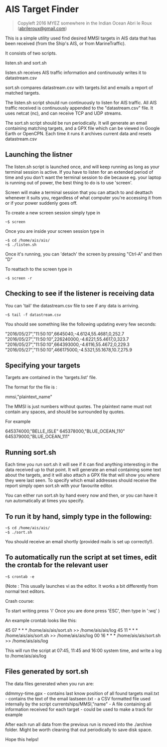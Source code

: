 # AIS Target Finder

> Copyleft 2016 
> MYEZ somewhere in the Indian Ocean
> Abri le Roux (abrileroux@gmail.com)


This is a simple utility used find desired MMSI targets in AIS data that has been received (from the Ship's AIS, or 
from MarineTraffic). 

It consists of two scripts.

listen.sh and sort.sh

listen.sh receives AIS traffic information and continuously writes it to datastream.csv

sort.sh compares datastream.csv with targets.list and emails a report of matched targets.

The listen.sh script should run continuously to listen for AIS traffic. All AIS traffic received is continuously 
appended to the "datastream.csv" file. It uses netcat (nc), and can receive TCP and UDP streams. 

The sort.sh script should be run periodically. It will generate an email containing matching targets, and a GPX file which
can be viewed in Google Earth or OpenCPN. Each time it runs it archives current data and resets datastream.csv

## Launching the listner

The listen.sh script is launched once, and will keep running as long as your terminal session is active.
If you have to listen for an extended period of time and you don't want the terminal session to die because
eg. your laptop is running out of power, the best thing to do is to use 'screen'.

Screen will make a terminal session that you can attach to and deattach whenever it suits you, regardless of
what computer you're accessing it from or if your power suddenly goes off.

To create a new screen session simply type in

```
~$ screen
```

Once you are inside your screen session type in

```
~$ cd /home/ais/ais/
~$ ./listen.sh
```

Once it's running, you can 'detach' the screen by pressing "Ctrl-A" and then "D"

To reattach to the screen type in 

```
~$ screen -r
```

## Checking to see if the listener is receiving data

You can 'tail' the datastream.csv file to see if any data is arriving.

```
~$ tail -f datastream.csv
```

You should see something like the following updating every few seconds:

"2016/05/27","11:50:10",6645040,-4.6124,55.4681,0,252.7
"2016/05/27","11:50:10",226240000,-4.6221,55.4617,0,323.7
"2016/05/27","11:50:10",664393000,-4.6116,55.4672,0,229.3
"2016/05/27","11:50:10",466175000,-4.5321,55.1678,10.7,275.9

## Specifying your targets

Targets are contained in the 'targets.list' file.

The format for the file is :

mmsi,"plaintext_name"

The MMSI is just numbers without quotes.
The plaintext name must not contain any spaces, and should be surrounded by quotes.

For example

645374000,"BELLE_ISLE"
645378000,"BLUE_OCEAN_110"
645379000,"BLUE_OCEAN_111"

## Running sort.sh

Each time you run sort.sh it will see if it can find anything interesting in the
data received up to that point. It will generate an email containing some text 
about the targets, and it will also attach a GPX file that will show you where 
they were last seen. To specify which email addresses should receive the report
simply open sort.sh with your favourite editor.

You can either run sort.sh by hand every now and then, or you can have it run 
automatically at times you specify. 

## To run it by hand, simply type in the following:

```
~$ cd /home/ais/ais/
~$ ./sort.sh
```

You should receive an email shortly (provided mailx is set up correctly!).

## To automatically run the script at set times, edit the crontab for the relevant user

```
~$ crontab -e
```

(Note : This usually launches vi as the editor. It works a bit differently 
from normal text editors. 

Crash course: 

To start writing press 'i'
Once you are done press 'ESC', then type in ':wq'
)

An example crontab looks like this:

45 07 * * * /home/ais/ais/sort.sh >> /home/ais/ais/log
45 11 * * * /home/ais/ais/sort.sh >> /home/ais/ais/log
00 16 * * * /home/ais/ais/sort.sh >> /home/ais/ais/log

This will run the script at 07:45, 11:45 and 16:00 system time, and write a log to /home/ais/ais/log

## Files generated by sort.sh

The data files generated when you run are:

ddmmyy-time.gpx - contains last know position of all found targets
mail.txt - contains the text of the email
lastseen.txt - a CSV formatted file used internally by the script
currentships/MMSI,"name" - A file containing all information received for each target - could be used to make a track for example

After each run all data from the previous run is moved into the ./archive folder.
Might be worth cleaning that out periodically to save disk space.

Hope this helps!


